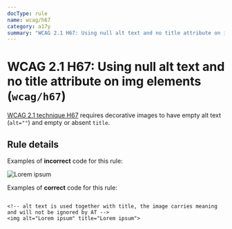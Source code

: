 ```yaml
---
docType: rule
name: wcag/h67
category: a17y
summary: "WCAG 2.1 H67: Using null alt text and no title attribute on img elements"
---
```


# WCAG 2.1 H67: Using null alt text and no title attribute on img elements (`wcag/h67`)

[WCAG 2.1 technique H67][1] requires decorative images to have empty alt text (`alt=""`) and empty or absent `title`.

[1]: https://www.w3.org/WAI/WCAG21/Techniques/html/H67

## Rule details

Examples of **incorrect** code for this rule:

<validate name="incorrect" rules="wcag/h67">
    <img title="Lorem ipsum">
</validate>

Examples of **correct** code for this rule:

<validate name="correct" rules="wcag/h67">
    <!-- empty alt text and no title is interpretated as purely decorative -->
    <img alt="">

    <!-- alt text is used together with title, the image carries meaning and will not be ignored by AT -->
    <img alt="Lorem ipsum" title="Lorem ipsum">

</validate>
